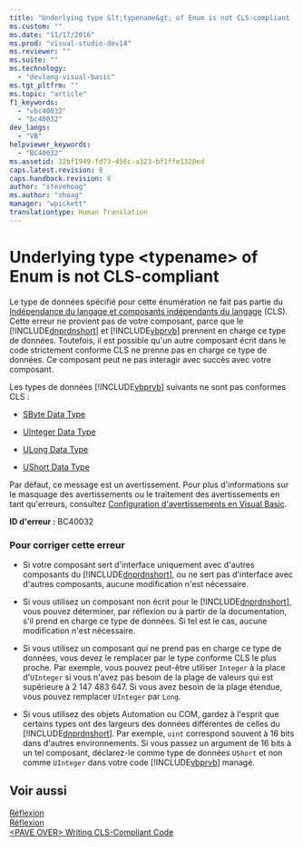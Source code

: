 ```yaml
---
title: "Underlying type &lt;typename&gt; of Enum is not CLS-compliant | Microsoft Docs"
ms.custom: ""
ms.date: "11/17/2016"
ms.prod: "visual-studio-dev14"
ms.reviewer: ""
ms.suite: ""
ms.technology: 
  - "devlang-visual-basic"
ms.tgt_pltfrm: ""
ms.topic: "article"
f1_keywords: 
  - "vbc40032"
  - "bc40032"
dev_langs: 
  - "VB"
helpviewer_keywords: 
  - "BC40032"
ms.assetid: 32bf1949-fd73-456c-a323-bf1ffe1320ed
caps.latest.revision: 8
caps.handback.revision: 8
author: "stevehoag"
ms.author: "shoag"
manager: "wpickett"
translationtype: Human Translation
---
```

# Underlying type &lt;typename&gt; of Enum is not CLS-compliant
Le type de données spécifié pour cette énumération ne fait pas partie du [Indépendance du langage et composants indépendants du langage](../Topic/Language%20Independence%20and%20Language-Independent%20Components.md) \(CLS\).  Cette erreur ne provient pas de votre composant, parce que le [!INCLUDE[dnprdnshort](../../../csharp/getting-started/includes/dnprdnshort_md.md)] et [!INCLUDE[vbprvb](../../../csharp/programming-guide/concepts/linq/includes/vbprvb_md.md)] prennent en charge ce type de données.  Toutefois, il est possible qu'un autre composant écrit dans le code strictement conforme CLS ne prenne pas en charge ce type de données.  Ce composant peut ne pas interagir avec succès avec votre composant.  
  
 Les types de données [!INCLUDE[vbprvb](../../../csharp/programming-guide/concepts/linq/includes/vbprvb_md.md)] suivants ne sont pas conformes CLS :  
  
-   [SByte Data Type](../../../visual-basic/language-reference/data-types/sbyte-data-type.md)  
  
-   [UInteger Data Type](../../../visual-basic/language-reference/data-types/uinteger-data-type.md)  
  
-   [ULong Data Type](../../../visual-basic/language-reference/data-types/ulong-data-type.md)  
  
-   [UShort Data Type](../../../visual-basic/language-reference/data-types/ushort-data-type.md)  
  
 Par défaut, ce message est un avertissement.  Pour plus d'informations sur le masquage des avertissements ou le traitement des avertissements en tant qu'erreurs, consultez [Configuration d'avertissements en Visual Basic](/visual-studio/ide/configuring-warnings-in-visual-basic).  
  
 **ID d'erreur :** BC40032  
  
### Pour corriger cette erreur  
  
-   Si votre composant sert d'interface uniquement avec d'autres composants du [!INCLUDE[dnprdnshort](../../../csharp/getting-started/includes/dnprdnshort_md.md)], ou ne sert pas d'interface avec d'autres composants, aucune modification n'est nécessaire.  
  
-   Si vous utilisez un composant non écrit pour le [!INCLUDE[dnprdnshort](../../../csharp/getting-started/includes/dnprdnshort_md.md)], vous pouvez déterminer, par réflexion ou à partir de la documentation, s'il prend en charge ce type de données.  Si tel est le cas, aucune modification n'est nécessaire.  
  
-   Si vous utilisez un composant qui ne prend pas en charge ce type de données, vous devez le remplacer par le type conforme CLS le plus proche.  Par exemple, vous pouvez peut\-être utiliser `Integer` à la place d'`UInteger` si vous n'avez pas besoin de la plage de valeurs qui est supérieure à 2 147 483 647.  Si vous avez besoin de la plage étendue, vous pouvez remplacer `UInteger` par `Long`.  
  
-   Si vous utilisez des objets Automation ou COM, gardez à l'esprit que certains types ont des largeurs des données différentes de celles du [!INCLUDE[dnprdnshort](../../../csharp/getting-started/includes/dnprdnshort_md.md)].  Par exemple, `uint` correspond souvent à 16 bits dans d'autres environnements.  Si vous passez un argument de 16 bits à un tel composant, déclarez\-le comme type de données `UShort` et non comme `UInteger` dans votre code [!INCLUDE[vbprvb](../../../csharp/programming-guide/concepts/linq/includes/vbprvb_md.md)] managé.  
  
## Voir aussi  
 [Réflexion](../Topic/Reflection%20\(C%23%20and%20Visual%20Basic\).md)   
 [Réflexion](../Topic/Reflection%20in%20the%20.NET%20Framework.md)   
 [\<PAVE OVER\> Writing CLS\-Compliant Code](http://msdn.microsoft.com/fr-fr/4c705105-69a2-4e5e-b24e-0633bc32c7f3)